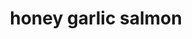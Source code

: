 ---
id: "5b5fd0cc016e740014676145"
"servings": "4"
"notes": ""
"directions": "arrange oven shelf to the middle of your oven. preheat oven to broil/grill settings on medium heat.

season salmon with salt
 pepper and paprika. set aside.

heat the butter in a skillet or pan over medium-high heat until melted. add the garlic and sauté for about a minute
 until fragrant. pour in the honey
 water and soy sauce; allow the flavours to heat through and combine. add in the lemon juice; stir well to combine all of the flavours together.

add the salmon steaks to the sauce in the pan; cook each fillet (skin-side down if there's any skin) for 3-4 minutes or until golden
 while basting the tops with the pan juices. season with salt and pepper
 to taste (if desired).

optional -- add the lemon wedges around the salmon (adds a stronger lemon taste).

baste salmon one more time then transfer the pan to your oven to broil / grill for a further 5-6 minutes
 or until the tops of the salmon are nicely charred
 and the salmon is cooked to your liking.

to serve
 drizzle with the sauce and a squeeze of lemon juice. serve with steamed vegetables; over rice or with a salad."
"ingredients": "4 wild caught salmon fillets about 1/2 pound or 250 grams each
 skin off or on
salt and pepper
 to season
1/2 teaspoon paprika (mild
 sweet or smokey)
2 tablespoons butter
4 cloves garlic
 finely chopped or minced
4 tablespoons honey
1 tablespoon water
2 teaspoons soy sauce
1 tablespoon fresh squeezed lemon juice
 (plus extra to serve)
lemon wedges to serve"
"rating": "5"
"ease": "easy"
"img": ""
"category": "main course"
"href": "'https: //cafedelites.com/easy-honey-garlic-salmon/"
"totalTime": "20 minutes"
"cookTime": "10 minutes"
"prepTime": "10 minutes"
"title": "honey garlic salmon"
"slug": "honey-garlic-salmon"
---
